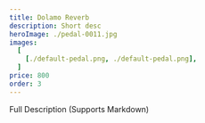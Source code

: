 ```yaml
---
title: Dolamo Reverb
description: Short desc
heroImage: ./pedal-0011.jpg
images:
  [
    [./default-pedal.png, ./default-pedal.png],
  ]
price: 800
order: 3
---
```


Full Description 
(Supports Markdown)
